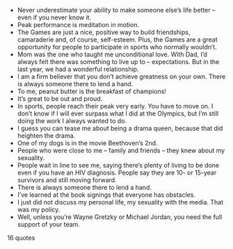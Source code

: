  - Never underestimate your ability to make someone else’s life better – even if you never know it.
 - Peak performance is meditation in motion.
 - The Games are just a nice, positive way to build friendships, camaraderie and, of course, self-esteem. Plus, the Games are a great opportunity for people to participate in sports who normally wouldn’t.
 - Mom was the one who taught me unconditional love. With Dad, I’d always felt there was something to live up to – expectations. But in the last year, we had a wonderful relationship.
 - I am a firm believer that you don’t achieve greatness on your own. There is always someone there to lend a hand.
 - To me, peanut butter is the breakfast of champions!
 - It’s great to be out and proud.
 - In sports, people reach their peak very early. You have to move on. I don’t know if I will ever surpass what I did at the Olympics, but I’m still doing the work I always wanted to do.
 - I guess you can tease me about being a drama queen, because that did heighten the drama.
 - One of my dogs is in the movie Beethoven’s 2nd.
 - People who were close to me – family and friends – they knew about my sexuality.
 - People wait in line to see me, saying there’s plenty of living to be done even if you have an HIV diagnosis. People say they are 10- or 15-year survivors and still moving forward.
 - There is always someone there to lend a hand.
 - I’ve learned at the book signings that everyone has obstacles.
 - I just did not discuss my personal life, my sexuality with the media. That was my policy.
 - Well, unless you’re Wayne Gretzky or Michael Jordan, you need the full support of your team.

16 quotes